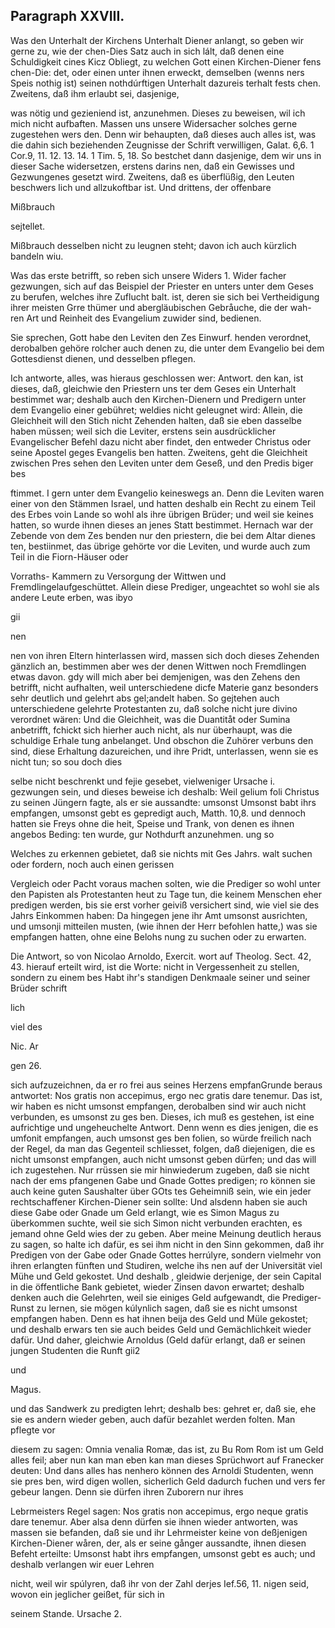 
<!-- Seite 456 -->
Paragraph XXVIII.
-----------------

Was den Unterhalt der Kirchens Unterhalt Diener anlangt, so geben wir gerne zu, wie der chen-Dies Satz auch in sich lált, daß denen eine Schuldigkeit cines Kicz Obliegt, zu welchen Gott einen Kirchen-Diener fens chen-Die: det, oder einen unter ihnen erweckt, demselben (wenns ners Speis nothig ist) seinen nothdúrftigen Unterhalt dazureis terhalt fests chen. Zweitens, daß ihm erlaubt sei, dasjenige,

was nötig und gezieniend ist, anzunehmen. Dieses zu beweisen, wil ich mich nicht aufbaften. Massen uns unsere Widersacher solches gerne zugestehen wers den. Denn wir behaupten, daß dieses auch alles ist, was die dahin sich beziehenden Zeugnisse der Schrift verwilligen, Galat. 6,6. 1 Cor.9, 11. 12. 13. 14. 1 Tim. 5, 18. So bestchet dann dasjenige, dem wir uns in dieser Sache widersetzen, erstens darins nen, daß ein Gewisses und Gezwungenes gesetzt wird. Zweitens, daß es überflüßig, den Leuten beschwers lich und allzukoftbar ist. Und drittens, der offenbare

Mißbrauch

sejtellet.
<!-- Seite 457 -->

 Mißbrauch desselben nicht zu leugnen  steht; davon
ich auch kürzlich bandeln wiu.

  Was das erste betrifft, so reben sich unsere Widers 1. Wider
 facher gezwungen, sich auf das Beispiel der Priester en unters
unter dem Geses zu berufen, welches ihre Zuflucht balt.
 ist, deren sie sich bei Vertheidigung ihrer meisten Grre
 thümer und abergläubischen Gebråuche, die der wah-
 ren Art und Reinheit des Evangelium zuwider sind,
 bedienen.

Sie sprechen, Gott habe den Leviten den Zes Einwurf. henden verordnet, derobalben gehöre rolcher auch denen zu, die unter dem Evangelio bei dem Gottesdienst dienen, und desselben pflegen.

Ich antworte, alles, was hieraus geschlossen wer: Antwort. den kan, ist dieses, daß, gleichwie den Priestern uns ter dem Geses ein Unterhalt bestimmet war; deshalb auch den Kirchen-Dienern und Predigern unter dem Evangelio einer gebühret; weldies nicht geleugnet wird: Allein, die Gleichheit will den Stich nicht Zehenden halten, daß sie eben dasselbe haben müssen; weil sich die Leviter, erstens sein ausdrücklicher Evangelischer Befehl dazu nicht aber findet, den entweder Christus oder seine Apostel geges Evangelis ben hatten. Zweitens, geht die Gleichheit zwischen Pres sehen den Leviten unter dem Geseß, und den Predis biger bes

ftimmet. I gern unter dem Evangelio keineswegs an. Denn die Leviten waren einer von den Stämmen Israel, und hatten deshalb ein Recht zu einem Teil des Erbes voin Lande so wohl als ihre übrigen Brüder; und weil sie keines hatten, so wurde ihnen dieses an jenes Statt bestimmet. Hernach war der Zebende von dem Zes benden nur den priestern, die bei dem Altar dienes ten, bestiinmet, das übrige gehörte vor die Leviten, und wurde auch zum Teil in die Fiorn-Häuser oder

Vorraths- Kammern zu Versorgung der Wittwen und Fremdlingelaufgeschüttet. Allein diese Prediger, ungeachtet so wohl sie als andere Leute erben, was ibyo

gii


nen
<!-- Seite 458 -->
nen von ihren Eltern hinterlassen wird, massen sich doch dieses Zehenden gänzlich an, bestimmen aber wes der denen Wittwen noch Fremdlingen etwas davon. gdy will mich aber bei demjenigen, was den Zehens den betrifft, nicht aufhalten, weil unterschiedene dicfe Materie ganz besonders sehr deutlich und gelehrt abs gel;andelt haben. So gejtehen auch unterschiedene gelehrte Protestanten zu, daß solche nicht jure divino verordnet wären: Und die Gleichheit, was die Duantitåt oder Sumina anbetrifft, fchickt sich hierher auch nicht, als nur überhaupt, was die schuldige Erhale tung anbelanget. Und obschon die Zuhörer verbuns den sind, diese Erhaltung dazureichen, und ihre Pridt, unterlassen, wenn sie es nicht tun; so sou doch dies

selbe nicht beschrenkt und fejie gesebet, vielweniger Ursache i. gezwungen sein, und dieses beweise ich deshalb: Weil gelium foli Christus zu seinen Jüngern fagte, als er sie aussandte: umsonst Umsonst babt ihrs empfangen, umsonst gebt es gepredigt auch, Matth. 10,8. und dennoch hatten sie Freys ohne die heit, Speise und Trank, von denen es ihnen angebos Beding: ten wurde, gur Nothdurft anzunehmen. ung so

Welches zu erkennen gebietet, daß sie nichts mit Ges Jahrs. walt suchen oder fordern, noch auch einen gerissen

Vergleich oder Pacht voraus machen solten, wie die Prediger so wohl unter den Papisten als Protestanten heut zu Tage tun, die keinem Menschen eher predigen werden, bis sie erst vorher geiviß versichert sind, wie viel sie des Jahrs Einkommen haben: Da hingegen jene ihr Amt umsonst ausrichten, und umsonji mitteilen musten, (wie ihnen der Herr befohlen hatte,) was sie empfangen hatten, ohne eine Belohs nung zu suchen oder zu erwarten.

Die Antwort, so von Nicolao Arnoldo, Exercit. wort auf Theolog. Sect. 42, 43. hierauf erteilt wird, ist die Worte: nicht in Vergessenheit zu stellen, sondern zu einem bes Habt ihr's standigen Denkmaale seiner und seiner Brüder schrift

lich

viel des

Nic. Ar

gen 26.
<!-- Seite 459 -->
sich aufzuzeichnen, da er ro frei aus seines Herzens empfanGrunde beraus antwortet: Nos gratis non accepimus, ergo nec gratis dare tenemur. Das ist, wir haben es nicht umsonst empfangen, derobalben sind wir auch nicht verbunden, es umsonst zu ges ben. Dieses, ich muß es gestehen, ist eine aufrichtige und ungeheuchelte Antwort. Denn wenn es dies jenigen, die es umfonit empfangen, auch umsonst ges ben folien, so würde freilich nach der Regel, da man das Gegenteil schliesset, folgen, daß diejenigen, die es nicht umsonst empfangen, auch nicht umsonst geben dürfen; und das will ich zugestehen. Nur rrüssen sie mir hinwiederum zugeben, daß sie nicht nach der ems pfangenen Gabe und Gnade Gottes predigen; ro können sie auch keine guten Saushalter über GOts tes Geheimniß sein, wie ein jeder rechtschaffener Kirchen-Diener sein sollte: Und alsdenn haben sie auch diese Gabe oder Gnade um Geld erlangt, wie es Simon Magus zu überkommen suchte, weil sie sich Simon nicht verbunden erachten, es jemand ohne Geld wies der zu geben. Aber meine Meinung deutlich heraus zu sagen, so halte ich dafür, es sei ihm nicht in den Sinn gekommen, daß ihr Predigen von der Gabe oder Gnade Gottes herrúlyre, sondern vielmehr von ihren erlangten fünften und Studiren, welche ihs nen auf der Universität viel Mühe und Geld gekostet. Und deshalb
, gleidwie derjenige, der sein Capital in die öffentliche Bank gebietet, wieder Zinsen davon erwartet; deshalb denken auch die Gelehrten, weil sie einiges Geld aufgewandt, die Prediger-Runst zu lernen, sie mögen kúlynlich sagen, daß sie es nicht umsonst empfangen haben. Denn es hat ihnen beija des Geld und Müle gekostet; und deshalb
 erwars ten sie auch beides Geld und Gemächlichkeit wieder dafür. Und daher, gleichwie Arnoldus (Geld dafür erlangt, daß er seinen jungen Studenten die Runft gii2

und

Magus.


<!-- Seite 460 -->

und das Sandwerk zu predigten lehrt; deshalb bes: gehret er, daß sie, ehe sie es andern wieder geben, auch dafür bezahlet werden folten. Man pflegte vor

diesem zu sagen: Omnia venalia Romæ, das ist, zu Bu Rom Rom ist um Geld alles feil; aber nun kan man eben kan man dieses Sprüchwort auf Franecker deuten: Und dans alles has nenhero können des Arnoldi Studenten, wenn sie pres ben, wird digen wollen, sicherlich Geld dadurch fuchen und vers fer gebeur langen. Denn sie dürfen ihren Zuborern nur ihres

Lebrmeisters Regel sagen: Nos gratis non accepimus, ergo neque gratis dare tenemur. Aber alsa denn dürfen sie ihnen wieder antworten, was massen sie befanden, daß sie und ihr Lehrmeister keine von deßjenigen Kirchen-Diener wåren, der, als er seine gånger aussandte, ihnen diesen Befeht erteilte: Umsonst habt ihrs empfangen, umsonst gebt es auch; und deshalb
 verlangen wir euer Lehren

nicht, weil wir spúlyren, daß ihr von der Zahl derjes Ief.56, 11. nigen seid, wovon ein jeglicher geißet, für sich in

seinem Stande. Ursache 2.

